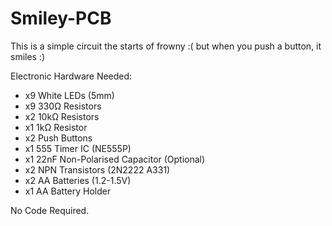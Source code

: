 # Smiley-PCB
This is a simple circuit the starts of frowny :(
but when you push a button, it smiles :)

Electronic Hardware Needed:
- x9 White LEDs (5mm)
- x9 330Ω Resistors
- x2 10kΩ Resistors
- x1 1kΩ Resistor
- x2 Push Buttons
- x1 555 Timer IC (NE555P)
- x1 22nF Non-Polarised Capacitor (Optional)
- x2 NPN Transistors (2N2222 A331)
- x2 AA Batteries (1.2-1.5V)
- x1 AA Battery Holder

No Code Required.
